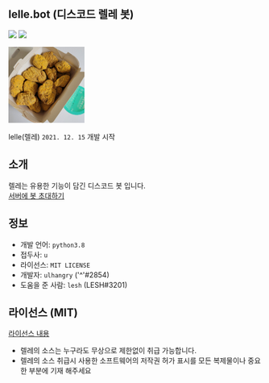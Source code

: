 ## lelle.bot (디스코드 렐레 봇)
<img src="https://img.shields.io/badge/python3.8-3776AB?style=for-the-badge&logo=Python&logoColor=white"> <img src="https://img.shields.io/badge/LICENSE|MIT-FFFFFF?style=for-the-badge"> 

<img src="data/img/lelle_ico.png" width="30%">

lelle(렐레) `2021. 12. 15` 개발 시작<br>

## 소개
렐레는 유용한 기능이 담긴 디스코드 봇 입니다.<br>
<a href="https://discord.com/api/oauth2/authorize?client_id=920613928202018899&permissions=8&scope=bot" target="_blank">서버에 봇 초대하기</a><br>

## 정보
- 개발 언어: `python3.8`
- 접두사: `u`
- 라이선스: `MIT LICENSE`
- 개발자: `ulhangry` ('^'#2854)
- 도움을 준 사람: `lesh` (LESH#3201)

## 라이선스 (MIT)
<a href="LICENSE">라이선스 내용</a><br>

- 렐레의 소스는 누구라도 무상으로 제한없이 취급 가능합니다.
- 렐레의 소스 취급시 사용한 소프트웨어의 저작권 허가 표시를 모든 복제물이나 중요한 부분에 기재 해주세요

